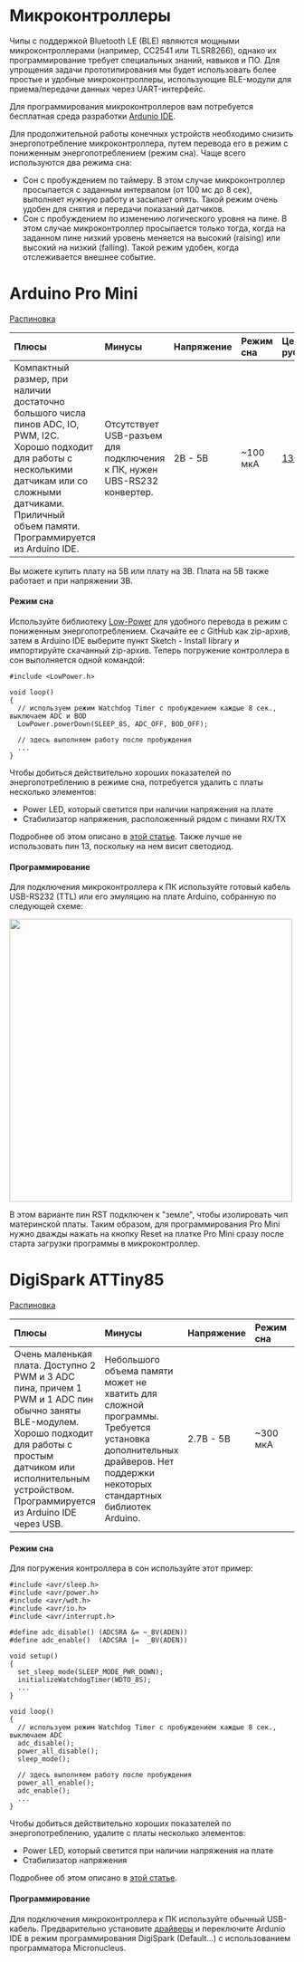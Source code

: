 # Микроконтроллеры

Чипы с поддержкой Bluetooth LE (BLE) являются мощными микроконтроллерами (например, CC2541 или TLSR8266), однако их программирование требует специальных знаний, навыков и ПО.
Для упрощения задачи прототипирования мы будет использовать более простые и удобные микроконтроллеры, использующие BLE-модули для приема/передачи данных через UART-интерфейс.

Для программирования микроконтроллеров вам потребуется бесплатная среда разработки [Ardunio IDE](https://www.arduino.cc/en/Main/Software).

Для продолжительной работы конечных устройств необходимо снизить энергопотребление микроконтроллера, путем перевода его в режим с пониженным энергопотреблением (режим сна).
Чаще всего используются два режима сна:

* Сон с пробуждением по таймеру. В этом случае микроконтроллер просыпается с заданным интервалом (от 100 мс до 8 сек), выполняет нужную работу и засыпает опять. Такой режим очень удобен для снятия и передачи показаний датчиков.
* Сон с пробуждением по изменению логического уровня на пине. В этом случае микроконтроллер просыпается только тогда, когда на заданном пине низкий уровень меняется на высокий (raising) или высокий на низкий (falling). Такой режим удобен, когда отслеживается внешнее событие.

# Arduino Pro Mini

[Распиновка](http://www.pighixxx.com/test/portfolio-items/pro-mini-new-version/?portfolioID=314)

|Плюсы|Минусы|Напряжение|Режим сна|Цена, руб.|
| :----------- |:----------- |:----------- |:----------- |:----------- |
|Компактный размер, при наличии достаточно большого числа пинов ADC, IO, PWM, I2C. Хорошо подходит для работы с несколькими датчикам или со сложными датчиками. Приличный объем памяти. Программируется из Arduino IDE.|Отсутствует USB-разъем для подключения к ПК, нужен UBS-RS232 конвертер.|2В - 5В|~100 мкА|[130](https://www.ebay.com/itm/New-design-Pro-Mini-atmega328-5V-16M-Replace-ATmega128-Arduino-Compatible-Nano/253091481097?ssPageName=STRK%3AMEBIDX%3AIT&_trksid=p2057872.m2749.l2649)|

Вы можете купить плату на 5В или плату на 3В. Плата на 5В также работает и при напряжении 3В.

#### Режим сна

Используйте библиотеку [Low-Power](https://github.com/rocketscream/Low-Power) для удобного перевода в режим с пониженным энергопотреблением. 
Скачайте ее с GitHub как zip-архив, затем в Arduino IDE выберите пункт Sketch - Install library и импортируйте скачанный zip-архив.
Теперь погружение контроллера в сон выполняется одной командой:

```
#include <LowPower.h>

void loop() 
{
  // используем режим Watchdog Timer с пробуждением каждые 8 сек., выключаем ADC и BOD
  LowPower.powerDown(SLEEP_8S, ADC_OFF, BOD_OFF);
  
  // здесь выполняем работу после пробуждения
  ...
}
```

Чтобы добиться действительно хороших показателей по энергопотреблению в режиме сна, потребуется удалить с платы несколько элементов:

* Power LED, который светится при наличии напряжения на плате
* Стабилизатор напряжения, расположенный рядом с пинами RX/TX

Подробнее об этом описано в [этой статье](https://andreasrohner.at/posts/Electronics/How-to-modify-an-Arduino-Pro-Mini-clone-for-low-power-consumption/).
Также лучше не использовать пин 13, поскольку на нем висит светодиод.

#### Программирование

Для подключения микроконтроллера к ПК используйте готовый кабель USB-RS232 (TTL) или его эмуляцию на плате Arduino, собранную по следующей схеме:

<img src="https://github.com/cutecare/cutecare-docs/blob/master/images/ProMiniTTL_bb.png?raw=true" width="500">

В этом варианте пин RST подключен к "земле", чтобы изолировать чип материнской платы. Таким образом, для программирования Pro Mini нужно дважды нажать на кнопку Reset на платке Pro Mini сразу после старта загрузки программы в микроконтроллер.

# DigiSpark ATTiny85

[Распиновка](https://cdn-images-1.medium.com/max/800/0*4lPmD5R9gH84Fh-o.png)

|Плюсы|Минусы|Напряжение|Режим сна|Цена, руб.|
| :----------- |:----------- |:----------- |:----------- |:----------- |
|Очень маленькая плата. Доступно 2 PWM и 3 ADC пина, причем 1 PWM и 1 ADC пин обычно заняты BLE-модулем. Хорошо подходит для работы с простым датчиком или исполнительным устройством. Программируется из Arduino IDE через USB.|Небольшого объема памяти может не хватить для сложной программы. Требуется установка дополнительных драйверов. Нет поддержки некоторых стандартных библиотек Arduino.|2.7В - 5В|~300 мкА|[80](https://rover.ebay.com/rover/1/711-53200-19255-0/1?icep_id=114&ipn=icep&toolid=20004&campid=5338218090&mpre=https%3A%2F%2Fwww.ebay.com%2Fitm%2FDigispark-Kickstarter-Attiny85-USB-Development-Board-for-arduino-NEW%2F311076127758%3FssPageName%3DSTRK%253AMEBIDX%253AIT%26_trksid%3Dp2057872.m2749.l2649)|

#### Режим сна

Для погружения контроллера в сон используйте этот пример:

```
#include <avr/sleep.h>      
#include <avr/power.h>    
#include <avr/wdt.h>         
#include <avr/io.h>
#include <avr/interrupt.h>

#define adc_disable() (ADCSRA &= ~_BV(ADEN))
#define adc_enable()  (ADCSRA |=  _BV(ADEN))

void setup() 
{
  set_sleep_mode(SLEEP_MODE_PWR_DOWN);
  initializeWatchdogTimer(WDTO_8S);
  ...
}

void loop() 
{
  // используем режим Watchdog Timer с пробуждением каждые 8 сек., выключаем ADC
  adc_disable();
  power_all_disable();
  sleep_mode();
  
  // здесь выполняем работу после пробуждения
  power_all_enable();
  adc_enable();
  ...
}
```

Чтобы добиться действительно хороших показателей по энергопотреблению, удалите с платы несколько элементов:

* Power LED, который светится при наличии напряжения на плате
* Стабилизатор напряжения

Подробнее об этом описано в [этой статье](https://medium.com/@evgeny.savitsky/%D0%BE%D1%81%D0%B2%D0%B0%D0%B8%D0%B2%D0%B0%D0%B5%D0%BC-attiny85-%D0%B8-lilypad-digispark-%D0%B2-%D1%87%D0%B0%D1%81%D1%82%D0%BD%D0%BE%D1%81%D1%82%D0%B8-c6e955957d53).

#### Программирование

Для подключения микроконтроллера к ПК используйте обычный USB-кабель. Предварительно установите [драйверы](http://digistump.com/wiki/digispark/tutorials/connecting) и переключите Ardunio IDE в режим программирования DigiSpark (Default...) с использованием программатора Micronucleus.
